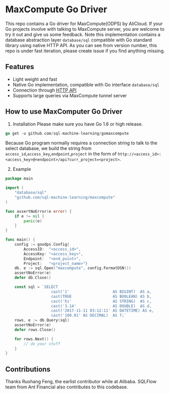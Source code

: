 # MaxCompute Go Driver

This repo contains a Go driver for MaxCompute(ODPS) by AliCloud. If your Go projects involve with talking to MaxCompute server, you are welcome to try it out and give us some feedback. Note this implementation contains a database abstraction layer `database/sql` compatible with Go standard library using native HTTP API. As you can see from version number, this repo is under fast iteration, please create issue if you find anything missing.

## Features
- Light weight and fast
- Native Go implementation, compatible with Go interface `database/sql`
- Connection through [HTTP API](http://repo.aliyun.com/api-doc/)
- Supports large queries via MaxCompute tunnel server

## How to use MaxComputer Go Driver
1. Installation
Please make sure you have Go 1.6 or high release. 

```go
go get -u github.com/sql-machine-learning/gomaxcompute
```

Because Go program normally requires a connection string to talk to the select database, we build the string from `access_id`,`access_key`,`endpoint`,`project` in the form of `http://<access_id>:<access_key>@<endpoint>/api?curr_project=<project>`.

2. Example

```go
package main

import (
	"database/sql"
	"github.com/sql-machine-learning/maxcompute"
)

func assertNoError(e error) {
	if e != nil {
		panic(e)
	}
}

func main() {
	config := goodps.Config{
		AccessID:  "<access_id>",
		AccessKey: "<access_key>",
		Endpoint:  "<end_point>",
		Project:   "<project_name>"}
	db, e := sql.Open("maxcompute", config.FormatDSN())
	assertNoError(e)
	defer db.Close()

	const sql = `SELECT
                    cast('1'                   AS BIGINT)  AS a,
                    cast(TRUE                  AS BOOLEAN) AS b,
                    cast('hi'                  AS STRING)  AS c,
                    cast('3.14'                AS DOUBLE)  AS d,
                    cast('2017-11-11 03:12:11' AS DATETIME) AS e,
                    cast('100.01' AS DECIMAL)  AS f;`
	rows, e := db.Query(sql)
	assertNoError(e)
	defer rows.Close()

	for rows.Next() {
		// do your stuff
	}
}
```

## Contributions
Thanks Ruohang Feng, the earlist contributor while at Alibaba. SQLFlow team from Ant Financial also contributes to this codebase.
